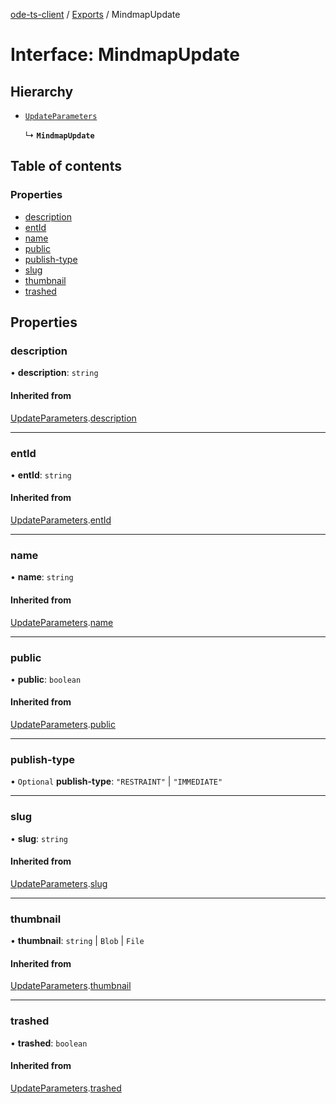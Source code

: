 [ode-ts-client](../README.md) / [Exports](../modules.md) / MindmapUpdate

# Interface: MindmapUpdate

## Hierarchy

- [`UpdateParameters`](UpdateParameters.md)

  ↳ **`MindmapUpdate`**

## Table of contents

### Properties

- [description](MindmapUpdate.md#description)
- [entId](MindmapUpdate.md#entid)
- [name](MindmapUpdate.md#name)
- [public](MindmapUpdate.md#public)
- [publish-type](MindmapUpdate.md#publish-type)
- [slug](MindmapUpdate.md#slug)
- [thumbnail](MindmapUpdate.md#thumbnail)
- [trashed](MindmapUpdate.md#trashed)

## Properties

### description

• **description**: `string`

#### Inherited from

[UpdateParameters](UpdateParameters.md).[description](UpdateParameters.md#description)

___

### entId

• **entId**: `string`

#### Inherited from

[UpdateParameters](UpdateParameters.md).[entId](UpdateParameters.md#entid)

___

### name

• **name**: `string`

#### Inherited from

[UpdateParameters](UpdateParameters.md).[name](UpdateParameters.md#name)

___

### public

• **public**: `boolean`

#### Inherited from

[UpdateParameters](UpdateParameters.md).[public](UpdateParameters.md#public)

___

### publish-type

• `Optional` **publish-type**: ``"RESTRAINT"`` \| ``"IMMEDIATE"``

___

### slug

• **slug**: `string`

#### Inherited from

[UpdateParameters](UpdateParameters.md).[slug](UpdateParameters.md#slug)

___

### thumbnail

• **thumbnail**: `string` \| `Blob` \| `File`

#### Inherited from

[UpdateParameters](UpdateParameters.md).[thumbnail](UpdateParameters.md#thumbnail)

___

### trashed

• **trashed**: `boolean`

#### Inherited from

[UpdateParameters](UpdateParameters.md).[trashed](UpdateParameters.md#trashed)
